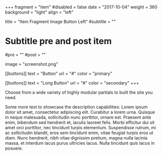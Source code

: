 +++
fragment = "item"
#disabled = false
date = "2017-10-04"
weight = 360
background = "light"
align = "left"

title = "Item Fragment Image Button Left"
#subtitle = ""

# Subtitle pre and post item
#pre = ""
#post = ""

image = "screenshot.png"

[[buttons]]
  text = "Button"
  url = "#"
  color = "primary"

[[buttons]]
  text = "Long Button"
  url = "#"
  color = "secondary"
+++

Choose from a wide variety of highly modular partials to built the site you need.

Some more text to showcase the description capabilities:
Lorem ipsum dolor sit amet, consectetur adipiscing elit.
Curabitur a lorem urna.
Quisque in neque malesuada, sollicitudin nunc porttitor, ornare est.
Praesent ante enim, bibendum sed hendrerit et, iaculis laoreet felis.
Morbi efficitur dui sit amet orci porttitor, nec tincidunt turpis elementum.
Suspendisse rutrum, mi ac sollicitudin blandit, eros sem tincidunt enim, vitae feugiat turpis eros ut diam.
Nunc hendrerit, nibh vitae dignissim pretium, magna nulla lacinia massa, et interdum lacus purus ultricies lacus.
Nulla tincidunt quis lacus in posuere.
